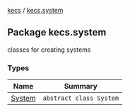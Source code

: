 [kecs](../index.md) / [kecs.system](./index.md)

## Package kecs.system

classes for creating systems

### Types

| Name | Summary |
|---|---|
| [System](-system/index.md) | `abstract class System` |
